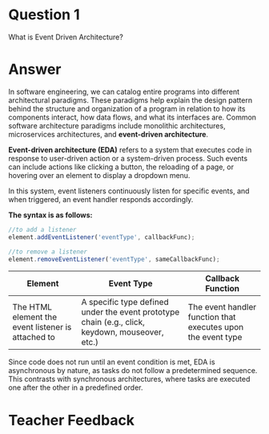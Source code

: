 # Question 1
What is Event Driven Architecture?

# Answer
In software engineering, we can catalog entire programs into different architectural paradigms. These paradigms help explain the design pattern behind the structure and organization of a program in relation to how its components interact, how data flows, and what its interfaces are. Common software architecture paradigms include monolithic architectures, microservices architectures, and **event-driven architecture**.

**Event-driven architecture (EDA)** refers to a system that executes code in response to user-driven action or a system-driven process. Such events can include actions like clicking a button, the reloading of a page, or hovering over an element to display a dropdown menu.

In this system, event listeners continuously listen for specific events, and when triggered, an event handler responds accordingly.

**The syntax is as follows:**

```js
//to add a listener
element.addEventListener('eventType', callbackFunc);

//to remove a listener
element.removeEventListener('eventType', sameCallbackFunc);
```

| Element  | Event Type | Callback Function |
|----------|-------------|-------------------|
| The HTML element the event listener is attached to | A specific type defined under the event prototype chain (e.g., click, keydown, mouseover, etc.) | The event handler function that executes upon the event type |

Since code does not run until an event condition is met, EDA is asynchronous by nature, as tasks do not follow a predetermined sequence. This contrasts with synchronous architectures, where tasks are executed one after the other in a predefined order.

# Teacher Feedback